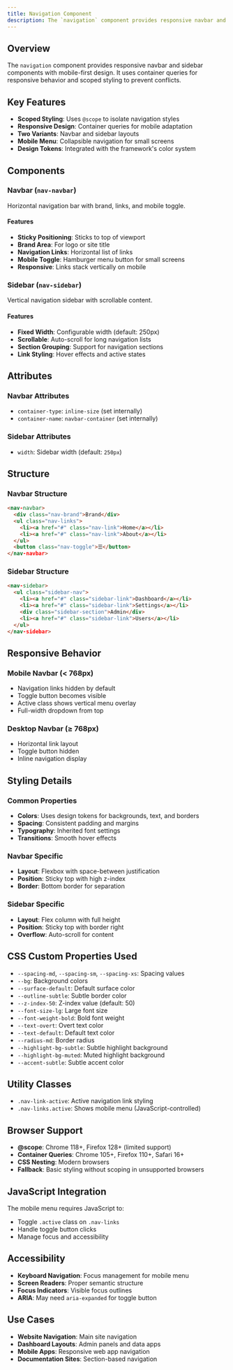 ```yaml
---
title: Navigation Component
description: The `navigation` component provides responsive navbar and sidebar components with mobile-first design. It uses container queries for responsive behavior and sco
---
```


## Overview
The `navigation` component provides responsive navbar and sidebar components with mobile-first design. It uses container queries for responsive behavior and scoped styling to prevent conflicts.

## Key Features
- **Scoped Styling**: Uses `@scope` to isolate navigation styles
- **Responsive Design**: Container queries for mobile adaptation
- **Two Variants**: Navbar and sidebar layouts
- **Mobile Menu**: Collapsible navigation for small screens
- **Design Tokens**: Integrated with the framework's color system

## Components

### Navbar (`nav-navbar`)
Horizontal navigation bar with brand, links, and mobile toggle.

#### Features
- **Sticky Positioning**: Sticks to top of viewport
- **Brand Area**: For logo or site title
- **Navigation Links**: Horizontal list of links
- **Mobile Toggle**: Hamburger menu button for small screens
- **Responsive**: Links stack vertically on mobile

### Sidebar (`nav-sidebar`)
Vertical navigation sidebar with scrollable content.

#### Features
- **Fixed Width**: Configurable width (default: 250px)
- **Scrollable**: Auto-scroll for long navigation lists
- **Section Grouping**: Support for navigation sections
- **Link Styling**: Hover effects and active states

## Attributes

### Navbar Attributes
- `container-type`: `inline-size` (set internally)
- `container-name`: `navbar-container` (set internally)

### Sidebar Attributes
- `width`: Sidebar width (default: `250px`)

## Structure

### Navbar Structure
```html
<nav-navbar>
  <div class="nav-brand">Brand</div>
  <ul class="nav-links">
    <li><a href="#" class="nav-link">Home</a></li>
    <li><a href="#" class="nav-link">About</a></li>
  </ul>
  <button class="nav-toggle">☰</button>
</nav-navbar>
```

### Sidebar Structure
```html
<nav-sidebar>
  <ul class="sidebar-nav">
    <li><a href="#" class="sidebar-link">Dashboard</a></li>
    <li><a href="#" class="sidebar-link">Settings</a></li>
    <div class="sidebar-section">Admin</div>
    <li><a href="#" class="sidebar-link">Users</a></li>
  </ul>
</nav-sidebar>
```

## Responsive Behavior

### Mobile Navbar (< 768px)
- Navigation links hidden by default
- Toggle button becomes visible
- Active class shows vertical menu overlay
- Full-width dropdown from top

### Desktop Navbar (≥ 768px)
- Horizontal link layout
- Toggle button hidden
- Inline navigation display

## Styling Details

### Common Properties
- **Colors**: Uses design tokens for backgrounds, text, and borders
- **Spacing**: Consistent padding and margins
- **Typography**: Inherited font settings
- **Transitions**: Smooth hover effects

### Navbar Specific
- **Layout**: Flexbox with space-between justification
- **Position**: Sticky top with high z-index
- **Border**: Bottom border for separation

### Sidebar Specific
- **Layout**: Flex column with full height
- **Position**: Sticky top with border right
- **Overflow**: Auto-scroll for content

## CSS Custom Properties Used
- `--spacing-md`, `--spacing-sm`, `--spacing-xs`: Spacing values
- `--bg`: Background colors
- `--surface-default`: Default surface color
- `--outline-subtle`: Subtle border color
- `--z-index-50`: Z-index value (default: 50)
- `--font-size-lg`: Large font size
- `--font-weight-bold`: Bold font weight
- `--text-overt`: Overt text color
- `--text-default`: Default text color
- `--radius-md`: Border radius
- `--highlight-bg-subtle`: Subtle highlight background
- `--highlight-bg-muted`: Muted highlight background
- `--accent-subtle`: Subtle accent color

## Utility Classes
- `.nav-link-active`: Active navigation link styling
- `.nav-links.active`: Shows mobile menu (JavaScript-controlled)

## Browser Support
- **@scope**: Chrome 118+, Firefox 128+ (limited support)
- **Container Queries**: Chrome 105+, Firefox 110+, Safari 16+
- **CSS Nesting**: Modern browsers
- **Fallback**: Basic styling without scoping in unsupported browsers

## JavaScript Integration
The mobile menu requires JavaScript to:
- Toggle `.active` class on `.nav-links`
- Handle toggle button clicks
- Manage focus and accessibility

## Accessibility
- **Keyboard Navigation**: Focus management for mobile menu
- **Screen Readers**: Proper semantic structure
- **Focus Indicators**: Visible focus outlines
- **ARIA**: May need `aria-expanded` for toggle button

## Use Cases
- **Website Navigation**: Main site navigation
- **Dashboard Layouts**: Admin panels and data apps
- **Mobile Apps**: Responsive web app navigation
- **Documentation Sites**: Section-based navigation